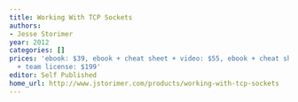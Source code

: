```yaml
---
title: Working With TCP Sockets
authors:
- Jesse Storimer
year: 2012
categories: []
prices: 'ebook: $39, ebook + cheat sheet + video: $55, ebook + cheat sheet + video
  + team license: $199'
editor: Self Published
home_url: http://www.jstorimer.com/products/working-with-tcp-sockets
---
```

